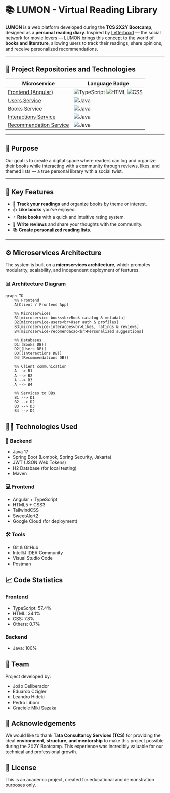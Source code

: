 # 📚 LUMON - Virtual Reading Library

**LUMON** is a web platform developed during the **TCS 2X2Y Bootcamp**, designed as a **personal reading diary**. Inspired by [Letterboxd](https://letterboxd.com/) — the social network for movie lovers — LUMON brings this concept to the world of **books and literature**, allowing users to track their readings, share opinions, and receive personalized recommendations.

---

## 🚀 Project Repositories and Technologies

| Microservice                        | Language Badge |
|------------------------------------|----------------|
| [Frontend (Angular)](https://github.com/mikisazaka/Tcs-Front-Microsservicos) | ![TypeScript](https://img.shields.io/badge/TypeScript-57.4%25-blue?logo=typescript) ![HTML](https://img.shields.io/badge/HTML-34.1%25-orange?logo=html5) ![CSS](https://img.shields.io/badge/CSS-7.8%25-blueviolet?logo=css3) |
| [Users Service](https://github.com/Leleco04/microservico-users) | ![Java](https://img.shields.io/badge/Java-100%25-red?logo=java) |
| [Books Service](https://github.com/Libonico/microsservice-books) | ![Java](https://img.shields.io/badge/Java-100%25-red?logo=java) |
| [Interactions Service](https://github.com/Leleco04/microservico-interacoes) | ![Java](https://img.shields.io/badge/Java-100%25-red?logo=java) |
| [Recommendation Service](https://github.com/mikisazaka/microservice_recomendacao) | ![Java](https://img.shields.io/badge/Java-100%25-red?logo=java) |

---

## 🌟 Purpose

Our goal is to create a digital space where readers can log and organize their books while interacting with a community through reviews, likes, and themed lists — a true personal library with a social twist.

---

## 🧩 Key Features

- 📘 **Track your readings** and organize books by theme or interest.
- 👍 **Like books** you've enjoyed.
- ⭐ **Rate books** with a quick and intuitive rating system.
- 📝 **Write reviews** and share your thoughts with the community.
- 📚 **Create personalized reading lists**.

---

## ⚙️ Microservices Architecture

The system is built on a **microservices architecture**, which promotes modularity, scalability, and independent deployment of features.

### 📊 Architecture Diagram

```mermaid
graph TD
    %% Frontend
    A[Client / Frontend App]

    %% Microservices
    B1[microservice-books<br>Book catalog & metadata]
    B2[microservice-users<br>User auth & profiles]
    B3[microservice-interacoes<br>Likes, ratings & reviews]
    B4[microservice-recomendacao<br>Personalized suggestions]

    %% Databases
    D1[(Books DB)]
    D2[(Users DB)]
    D3[(Interactions DB)]
    D4[(Recommendations DB)]

    %% Client communication
    A --> B1
    A --> B2
    A --> B3
    A --> B4

    %% Services to DBs
    B1 --> D1
    B2 --> D2
    B3 --> D3
    B4 --> D4
```
## 🧑‍💻 Technologies Used

### 🔧 Backend

- Java 17
- Spring Boot (Lombok, Spring Security, Jakarta)
- JWT (JSON Web Tokens)
- H2 Database (for local testing)
- Maven

### 💻 Frontend

- Angular + TypeScript
- HTML5 + CSS3
- TailwindCSS
- SweetAlert2
- Google Cloud (for deployment)

### 🛠️ Tools

- Git & GitHub
- IntelliJ IDEA Community
- Visual Studio Code
- Postman

## 📈 Code Statistics

### Frontend

- TypeScript: 57.4%
- HTML: 34.1%
- CSS: 7.8%
- Others: 0.7%

### Backend

- Java: 100%

## 👥 Team

Project developed by:

- João Deliberador  
- Eduardo Czigler  
- Leandro Hideki  
- Pedro Liboni  
- Graciele Miki Sazaka  

## 🤝 Acknowledgements

We would like to thank **Tata Consultancy Services (TCS)** for providing the ideal **environment, structure, and mentorship** to make this project possible during the 2X2Y Bootcamp. This experience was incredibly valuable for our technical and professional growth.

## 📄 License

This is an academic project, created for educational and demonstration purposes only.
